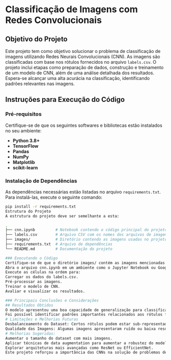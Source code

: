 # Classificação de Imagens com Redes Convolucionais

## Objetivo do Projeto
Este projeto tem como objetivo solucionar o problema de classificação de imagens utilizando Redes Neurais Convolucionais (CNN). As imagens são classificadas com base nos rótulos fornecidos no arquivo `labels.csv`. O projeto inclui etapas como preparação de dados, construção e treinamento de um modelo de CNN, além de uma análise detalhada dos resultados. Espera-se alcançar uma alta acurácia na classificação, identificando padrões relevantes nas imagens.

## Instruções para Execução do Código

### Pré-requisitos
Certifique-se de que os seguintes softwares e bibliotecas estão instalados no seu ambiente:
- **Python 3.8+**
- **TensorFlow**
- **Pandas**
- **NumPy**
- **Matplotlib**
- **scikit-learn**

### Instalação de Dependências
As dependências necessárias estão listadas no arquivo `requirements.txt`. Para instalá-las, execute o seguinte comando:
```bash
pip install -r requirements.txt
Estrutura do Projeto
A estrutura do projeto deve ser semelhante a esta:

.
├── cnn.ipynb         # Notebook contendo o código principal do projeto
├── labels.csv        # Arquivo CSV com os nomes dos arquivos de imagem e seus rótulos
├── images/           # Diretório contendo as imagens usadas no projeto
├── requirements.txt  # Arquivo de dependências
└── README.md         # Documentação do projeto

### Executando o Código
Certifique-se de que o diretório images/ contém as imagens mencionadas no arquivo labels.csv.
Abra o arquivo cnn.ipynb em um ambiente como o Jupyter Notebook ou Google Colab.
Execute as células na ordem para:
Carregar os dados do labels.csv.
Pré-processar as imagens.
Treinar o modelo de CNN.
Avaliar e visualizar os resultados.

### Principais Conclusões e Considerações
## Resultados Obtidos
O modelo apresentou uma boa capacidade de generalização para classificar corretamente as imagens, com métricas como F1-score indicando equilíbrio entre as classes.
Foi possível identificar padrões importantes relacionados aos rótulos fornecidos.
# Limitações e Melhorias Futuras
Desbalanceamento do Dataset: Certos rótulos podem estar sub-representados, o que impacta no desempenho do modelo.
Qualidade das Imagens: Algumas imagens apresentaram ruído ou baixa resolução, dificultando o aprendizado.
# Melhorias Sugeridas:
Aumentar o tamanho do dataset com mais imagens.
Aplicar técnicas de data augmentation para aumentar a robustez do modelo.
Explorar arquiteturas mais avançadas como ResNet ou EfficientNet.
Este projeto reforçou a importância das CNNs na solução de problemas de classificação de imagens, destacando também os desafios associados a datasets reais.
